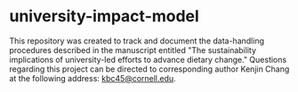 # university-impact-model
This repository was created to track and document the data-handling procedures described in the manuscript entitled "The sustainability implications of university-led efforts to advance dietary change." Questions regarding this project can be directed to corresponding author Kenjin Chang at the following  address: kbc45@cornell.edu.

